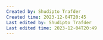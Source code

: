 ```yaml
---
Created by: Shudipto Trafder
Created time: 2023-12-04T20:45
Last edited by: Shudipto Trafder
Last edited time: 2023-12-04T20:49
---
```

